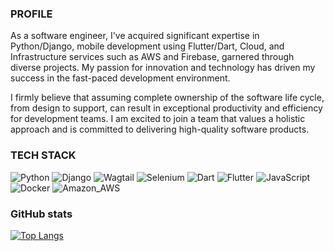 <!-- reference: https://towardsdatascience.com/build-a-stunning-readme-for-your-github-profile-9b80434fe5d7 -->

### PROFILE

As a software engineer, I've acquired significant expertise in Python/Django, mobile
development using Flutter/Dart, Cloud, and Infrastructure services such as AWS and
Firebase, garnered through diverse projects. My passion for innovation and
technology has driven my success in the fast-paced development environment.

I firmly believe that assuming complete ownership of the software life cycle, from
design to support, can result in exceptional productivity and efficiency for
development teams. I am excited to join a team that values a holistic approach and
is committed to delivering high-quality software products.

### TECH STACK

<!-- use https://simpleicons.org/ to find icons and colors -->
![Python](https://img.shields.io/badge/Code-Python-informational?style=flat&logo=python&logoColor=white&labelColor=121212&color=F7DF1E)
![Django](https://img.shields.io/badge/Tool-Django-informational?style=flat&logo=django&logoColor=white&labelColor=121212&color=F7DF1E)
![Wagtail](https://img.shields.io/badge/Tool-Wagtail-informational?style=flat&logo=wagtail&logoColor=white&labelColor=121212&color=F7DF1E)
![Selenium](https://img.shields.io/badge/Tool-Selenium-informational?style=flat&logo=selenium&logoColor=white&labelColor=121212&color=F7DF1E)
![Dart](https://img.shields.io/badge/Code-Dart-informational?style=flat&logo=dart&logoColor=white&labelColor=121212&color=F7DF1E)
![Flutter](https://img.shields.io/badge/Tool-Flutter-informational?style=flat&logo=flutter&logoColor=white&labelColor=121212&color=F7DF1E)
![JavaScript](https://img.shields.io/badge/Code-JavaScript-informational?style=flat&logo=javascript&logoColor=white&labelColor=121212&color=F7DF1E)
![Docker](https://img.shields.io/badge/Tool-Docker-informational?style=flat&logo=docker&logoColor=white&labelColor=121212&color=2496ED)
![Amazon_AWS](https://img.shields.io/badge/Cloud-Amazon_AWS-informational?style=flat&logo=amazon-aws&logoColor=white&labelColor=121212&color=232F3E)


### GitHub stats
[![Top Langs](https://github-readme-stats.vercel.app/api/top-langs/?username=falamarcao&theme=dark&bg_color=121212)](https://github.com/falamarcao/github-readme-stats)
